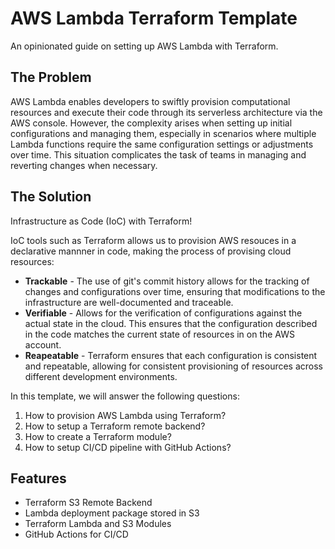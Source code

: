 # AWS Lambda Terraform Template

An opinionated guide on setting up AWS Lambda with Terraform.

## The Problem

AWS Lambda enables developers to swiftly provision computational resources and execute their code through its serverless architecture via the AWS console. However, the complexity arises when setting up initial configurations and managing them, especially in scenarios where multiple Lambda functions require the same configuration settings or adjustments over time. This situation complicates the task of teams in managing and reverting changes when necessary.

## The Solution

Infrastructure as Code (IoC) with Terraform!

IoC tools such as Terraform allows us to provision AWS resouces in a declarative mannner in code, making the process of provising cloud resources:

- **Trackable** - The use of git's commit history allows for the tracking of changes and configurations over time, ensuring that modifications to the infrastructure are well-documented and traceable.
- **Verifiable** - Allows for the verification of configurations against the actual state in the cloud. This ensures that the configuration described in the code matches the current state of resources in on the AWS account.
- **Reapeatable** - Terraform ensures that each configuration is consistent and repeatable, allowing for consistent provisioning of resources across different development environments.

In this template, we will answer the following questions:

1. How to provision AWS Lambda using Terraform?
2. How to setup a Terraform remote backend?
3. How to create a Terraform module?
4. How to setup CI/CD pipeline with GitHub Actions?

## Features

- Terraform S3 Remote Backend
- Lambda deployment package stored in S3
- Terraform Lambda and S3 Modules
- GitHub Actions for CI/CD
